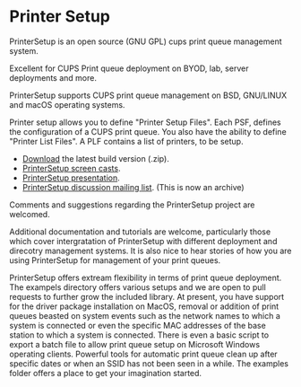 # Printer Setup #

PrinterSetup is an open source (GNU GPL) cups print queue management system. 

Excellent for CUPS Print queue deployment on BYOD, lab, server deployments and more. 

PrinterSetup supports CUPS print queue management on BSD, GNU/LINUX and macOS operating systems.

Printer setup allows you to define "Printer Setup Files". Each PSF, defines the configuration of a CUPS print queue. You also have the ability to define "Printer List Files". A PLF contains a list of printers, to be setup.

  - [Download][1] the latest build version (.zip). 
  - [PrinterSetup screen casts][2].
  - [PrinterSetup presentation][3].
  - [PrinterSetup discussion mailing list][4]. (This is now an archive)

  
Comments and suggestions regarding the PrinterSetup project are welcomed.

[1]: http://www.lucid.systems/download/printersetup/
[2]: http://www.lucid.systems/tools/printingworks/printersetup/screencasts/
[3]: http://www.lucid.systems/download/printersetup/presentation/
[4]: http://www.lucid.systems/tools/printingworks/printersetup/lists/discuss/
[5]: http://www.lucid.systems/tools/printingworks/printersetup/SystemOverview.png

Additional documentation and tutorials are welcome, particularly those which cover intergratation of PrinterSetup with different deployment and direcotry management systems. It is also nice to hear stories of how you are using PrinterSetup for management of your print queues.

PrinterSetup offers extream flexibility in terms of print queue deployment. The exampels directory offers various setups and we are open to pull requests to further grow the included library. At present, you have support for the driver package installation on MacOS, removal or addition of print queues beasted on system events such as the network names to which a system is connected or even the specific MAC addresses of the base station to which a system is connected. There is even a basic script to export a batch file to allow print queue setup on Microsoft Windows operating clients. Powerful tools for automatic print queue clean up after specific dates or when an SSID has not been seen in a while. The examples folder offers a place to get your imagination started. 

